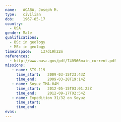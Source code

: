 ```yaml
---
name:	ACABA, Joseph M.
type:	civilian
dob:	1967-05-17
country:
  - USA
gender:	Male
qualifications:
  - BSc in geology
  - MSc in geology
timeinspace:	137d19h22m
references:
  - http://www.nasa.gov/pdf/740566main_current.pdf
missions:
   - name: STS-119
     time_start:   2009-03-15T23:43Z
     time_end:     2009-03-28T19:14Z
   - name: Soyuz TMA-04M
     time_start:   2012-05-15T03:01:23Z
     time_end:     2012-09-17T02:54Z
   - name: Expedition 31/32 on Soyuz
     time_start:   
     time_end:     
evas:
---
```

